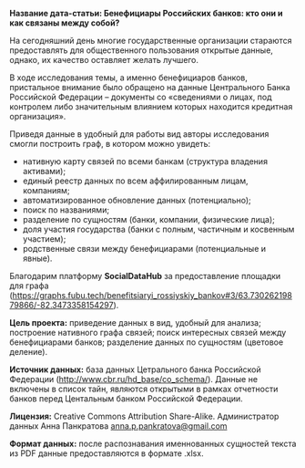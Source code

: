 **Название дата-статьи: Бенефициары Российских банков: кто они и как связаны между собой?**

На сегодняшний день многие государственные организации стараются предоставлять для общественного пользования открытые данные, однако, их качество оставляет желать лучшего.

В ходе исследования темы, а именно бенефициаров банков, пристальное внимание было обращено на данные Центрального Банка Российской Федерации – документы со «сведениями о лицах, под контролем либо значительным влиянием которых находится кредитная организация».

Приведя данные в удобный для работы вид авторы исследования смогли построить граф, в котором можно увидеть:
- нативную карту связей по всеми банкам (структура владения активами);
- единый реестр данных по всем аффилированным лицам, компаниям;
- автоматизированное обновление данных (потенциально);
- поиск по названиями;
- разделение по сущностям (банки, компании, физические лица);
- доля участия государства (банки с полным, частичным и косвенным участием);
- родственные связи между бенефициарами (потенциальные и явные).

Благодарим платформу **SocialDataHub** за предоставление площадки для графа (https://graphs.fubu.tech/benefitsiaryi_rossiyskiy_bankov#3/63.73026219879866/-82.3473358154297).

**Цель проекта:** приведение данных в вид, удобный для анализа; построение нативного графа связей; поиск интересных связей между бенефициарами банков; разделение данных по сущностям (цветовое деление).

**Источник данных:** база данных Цетрального банка Российской Федерации (http://www.cbr.ru/hd_base/co_schema/). Данные не включены в список тайн, являются открытыми в рамках отчетности банков перед Центальным банком Российской Федерации.

**Лицензия:** Creative Commons Attribution Share-Alike. Администратор данных Анна Панкратова anna.p.pankratova@gmail.com

**Формат данных:** после распознавания именнованных сущностей текста из PDF данные предоставляются в формате .xlsx.
